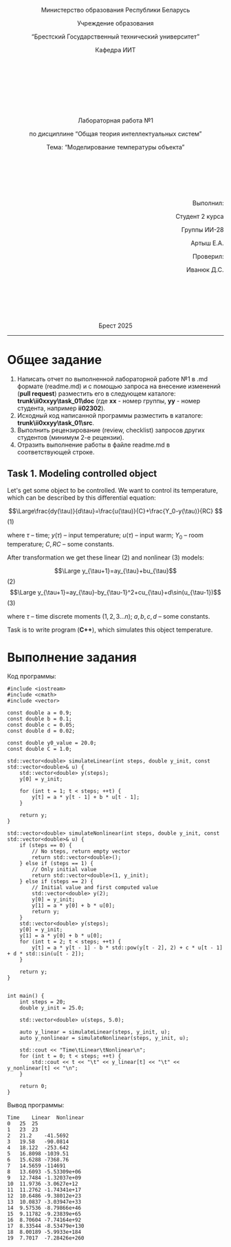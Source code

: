 <p align="center"> Министерство образования Республики Беларусь</p>
<p align="center">Учреждение образования</p>
<p align="center">“Брестский Государственный технический университет”</p>
<p align="center">Кафедра ИИТ</p>
<br><br><br><br><br><br><br>
<p align="center">Лабораторная работа №1</p>
<p align="center">по дисциплине “Общая теория интеллектуальных систем”</p>
<p align="center">Тема: “Моделирование температуры объекта”</p>
<br><br><br><br><br>
<p align="right">Выполнил:</p>
<p align="right">Студент 2 курса</p>
<p align="right">Группы ИИ-28</p>
<p align="right">Артыш Е.А.</p>
<p align="right">Проверил:</p>
<p align="right">Иванюк Д.С.</p>
<br><br><br><br><br>
<p align="center">Брест 2025</p>


<hr>


# Общее задание #
1. Написать отчет по выполненной лабораторной работе №1 в .md формате (readme.md) и с помощью запроса на внесение изменений (**pull request**) разместить его в следующем каталоге: **trunk\ii0xxyy\task_01\doc** (где **xx** - номер группы, **yy** - номер студента, например **ii02302**).
2. Исходный код написанной программы разместить в каталоге: **trunk\ii0xxyy\task_01\src**.
3. Выполнить рецензирование (review, checklist) запросов других студентов (минимум 2-е рецензии).
4. Отразить выполнение работы в файле readme.md в соответствующей строке.

## Task 1. Modeling controlled object ##
Let's get some object to be controlled. We want to control its temperature, which can be described by this differential equation:

$$\Large\frac{dy(\tau)}{d\tau}=\frac{u(\tau)}{C}+\frac{Y_0-y(\tau)}{RC} $$ (1)

where $\tau$ – time; $y(\tau)$ – input temperature; $u(\tau)$ – input warm; $Y_0$ – room temperature; $C,RC$ – some constants.

After transformation we get these linear (2) and nonlinear (3) models:

$$\Large y_{\tau+1}=ay_{\tau}+bu_{\tau}$$ (2)
$$\Large y_{\tau+1}=ay_{\tau}-by_{\tau-1}^2+cu_{\tau}+d\sin(u_{\tau-1})$$ (3)

where $\tau$ – time discrete moments ($1,2,3{\dots}n$); $a,b,c,d$ – some constants.

Task is to write program (**С++**), which simulates this object temperature.

# Выполнение задания #
Код программы:
```
#include <iostream>
#include <cmath>
#include <vector>

const double a = 0.9;
const double b = 0.1;
const double c = 0.05;
const double d = 0.02;

const double y0_value = 20.0;  
const double C = 1.0;

std::vector<double> simulateLinear(int steps, double y_init, const std::vector<double>& u) {
    std::vector<double> y(steps);
    y[0] = y_init;

    for (int t = 1; t < steps; ++t) {
        y[t] = a * y[t - 1] + b * u[t - 1];
    }

    return y;
}

std::vector<double> simulateNonlinear(int steps, double y_init, const std::vector<double>& u) {
    if (steps == 0) {
        // No steps, return empty vector
        return std::vector<double>();
    } else if (steps == 1) {
        // Only initial value
        return std::vector<double>(1, y_init);
    } else if (steps == 2) {
        // Initial value and first computed value
        std::vector<double> y(2);
        y[0] = y_init;
        y[1] = a * y[0] + b * u[0];
        return y;
    }
    std::vector<double> y(steps);
    y[0] = y_init;
    y[1] = a * y[0] + b * u[0];
    for (int t = 2; t < steps; ++t) {
        y[t] = a * y[t - 1] - b * std::pow(y[t - 2], 2) + c * u[t - 1] + d * std::sin(u[t - 2]);
    }

    return y;
}


int main() {
    int steps = 20;
    double y_init = 25.0;

    std::vector<double> u(steps, 5.0);

    auto y_linear = simulateLinear(steps, y_init, u);
    auto y_nonlinear = simulateNonlinear(steps, y_init, u);

    std::cout << "Time\tLinear\tNonlinear\n";
    for (int t = 0; t < steps; ++t) {
        std::cout << t << "\t" << y_linear[t] << "\t" << y_nonlinear[t] << "\n";
    }

    return 0;
}

```
Вывод программы:
```
Time	Linear	Nonlinear
0	25	25
1	23	23
2	21.2	-41.5692
3	19.58	-90.0814
4	18.122	-253.642
5	16.8098	-1039.51
6	15.6288	-7368.76
7	14.5659	-114691
8	13.6093	-5.53309e+06
9	12.7484	-1.32037e+09
10	11.9736	-3.0627e+12
11	11.2762	-1.74341e+17
12	10.6486	-9.38012e+23
13	10.0837	-3.03947e+33
14	9.57536	-8.79866e+46
15	9.11782	-9.23839e+65
16	8.70604	-7.74164e+92
17	8.33544	-8.53479e+130
18	8.00189	-5.9933e+184
19	7.7017	-7.28426e+260


```

